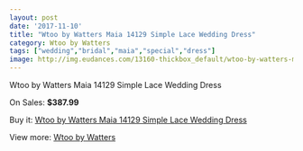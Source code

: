 ```yaml
---
layout: post
date: '2017-11-10'
title: "Wtoo by Watters Maia 14129 Simple Lace Wedding Dress"
category: Wtoo by Watters
tags: ["wedding","bridal","maia","special","dress"]
image: http://img.eudances.com/13160-thickbox_default/wtoo-by-watters-maia-14129-simple-lace-wedding-dress.jpg
---
```

Wtoo by Watters Maia 14129 Simple Lace Wedding Dress

On Sales: **$387.99**
<a href="https://www.eudances.com/en/wtoo-by-watters/3988-wtoo-by-watters-maia-14129-simple-lace-wedding-dress.html"><amp-img layout="responsive" width="600" height="600" src="//img.eudances.com/13160-thickbox_default/wtoo-by-watters-maia-14129-simple-lace-wedding-dress.jpg" alt="Wtoo by Watters Maia 14129 Simple Lace Wedding Dress 0" /></a>
<a href="https://www.eudances.com/en/wtoo-by-watters/3988-wtoo-by-watters-maia-14129-simple-lace-wedding-dress.html"><amp-img layout="responsive" width="600" height="600" src="//img.eudances.com/13164-thickbox_default/wtoo-by-watters-maia-14129-simple-lace-wedding-dress.jpg" alt="Wtoo by Watters Maia 14129 Simple Lace Wedding Dress 1" /></a>
<a href="https://www.eudances.com/en/wtoo-by-watters/3988-wtoo-by-watters-maia-14129-simple-lace-wedding-dress.html"><amp-img layout="responsive" width="600" height="600" src="//img.eudances.com/13163-thickbox_default/wtoo-by-watters-maia-14129-simple-lace-wedding-dress.jpg" alt="Wtoo by Watters Maia 14129 Simple Lace Wedding Dress 2" /></a>
<a href="https://www.eudances.com/en/wtoo-by-watters/3988-wtoo-by-watters-maia-14129-simple-lace-wedding-dress.html"><amp-img layout="responsive" width="600" height="600" src="//img.eudances.com/13162-thickbox_default/wtoo-by-watters-maia-14129-simple-lace-wedding-dress.jpg" alt="Wtoo by Watters Maia 14129 Simple Lace Wedding Dress 3" /></a>
<a href="https://www.eudances.com/en/wtoo-by-watters/3988-wtoo-by-watters-maia-14129-simple-lace-wedding-dress.html"><amp-img layout="responsive" width="600" height="600" src="//img.eudances.com/13161-thickbox_default/wtoo-by-watters-maia-14129-simple-lace-wedding-dress.jpg" alt="Wtoo by Watters Maia 14129 Simple Lace Wedding Dress 4" /></a>

Buy it: [Wtoo by Watters Maia 14129 Simple Lace Wedding Dress](https://www.eudances.com/en/wtoo-by-watters/3988-wtoo-by-watters-maia-14129-simple-lace-wedding-dress.html "Wtoo by Watters Maia 14129 Simple Lace Wedding Dress")

View more: [Wtoo by Watters](https://www.eudances.com/en/49-wtoo-by-watters "Wtoo by Watters")